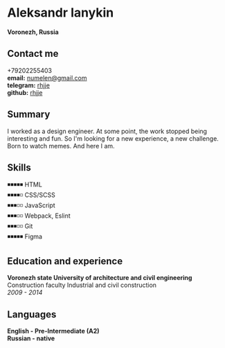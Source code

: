 # Aleksandr Ianykin #  
**Voronezh, Russia**  

## Contact me ##  
+79202255403  
**email:** numelen@gmail.com  
**telegram:** [rhjje](http://t.me/rhjje "write me")  
**github:** [rhjje](https://github.com/rhjje "new on github")  

## Summary ##  
I worked as a design engineer. At some point, the work stopped being interesting and fun. So I'm looking for a new experience, a new challenge. Born to watch memes. And here I am. 

## Skills ##  
◾◾◾◾◾ HTML  
◾◾◾◾◽ CSS/SCSS  
◾◾◾◽◽ JavaScript     
◾◾◾◽◽ Webpack, Eslint  
◾◾◾◽◽ Git  
◾◾◾◾◾ Figma   

## Education and experience ##  

**Voronezh state University of architecture and civil engineering**  
Construction faculty
Industrial and civil construction  
*2009 - 2014*   

## Languages ##  
**English - Pre-Intermediate (A2)**     
**Russian - native**